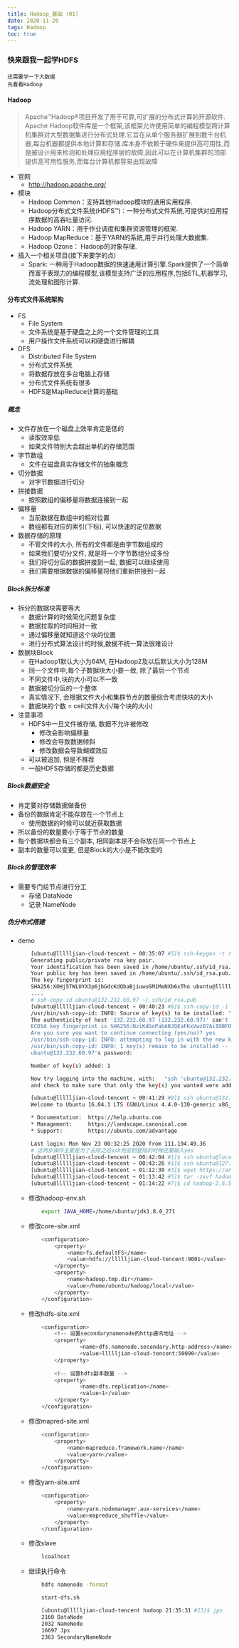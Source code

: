 ```yaml
---
title: Hadoop_基础 (01)
date: 2020-11-20
tags: Hadoop
toc: true
---
```


### 快来跟我一起学HDFS
    还需要学一下大数据
    先看看Hadoop

<!-- more -->

#### Hadoop
> Apache™Hadoop®项目开发了用于可靠,可扩展的分布式计算的开源软件.
Apache Hadoop软件库是一个框架,该框架允许使用简单的编程模型跨计算机集群对大型数据集进行分布式处理.它旨在从单个服务器扩展到数千台机器,每台机器都提供本地计算和存储.库本身不依赖于硬件来提供高可用性,而是被设计用来检测和处理应用程序层的故障,因此可以在计算机集群的顶部提供高可用性服务,而每台计算机都容易出现故障
- 官网
    * http://hadoop.apache.org/
- 模块
    * Hadoop Common：支持其他Hadoop模块的通用实用程序.
    * Hadoop分布式文件系统(HDFS™)：一种分布式文件系统,可提供对应用程序数据的高吞吐量访问.
    * Hadoop YARN：用于作业调度和集群资源管理的框架.
    * Hadoop MapReduce：基于YARN的系统,用于并行处理大数据集.
    * Hadoop Ozone： Hadoop的对象存储.
- 插入一个相关项目(接下来要学的点)
    * Spark: 一种用于Hadoop数据的快速通用计算引擎.Spark提供了一个简单而富于表现力的编程模型,该模型支持广泛的应用程序,包括ETL,机器学习,流处理和图形计算.

#### 分布式文件系统架构
- FS
    * File System
    * 文件系统是基于硬盘之上的一个文件管理的工具
    * 用户操作文件系统可以和硬盘进行解耦
- DFS
    * Distributed File System
    * 分布式文件系统
    * 将数据存放在多台电脑上存储
    * 分布式文件系统有很多
    * HDFS是MapReduce计算的基础

##### 概念
- 文件存放在一个磁盘上效率肯定是低的
    * 读取效率低
    * 如果文件特别大会超出单机的存储范围
- 字节数组
    * 文件在磁盘真实存储文件的抽象概念
- 切分数据
    * 对字节数据进行切分
- 拼接数据
    * 按照数组的偏移量将数据连接到一起
- 偏移量
    * 当前数据在数组中的相对位置
    * 数组都有对应的索引(下标), 可以快速的定位数据
- 数据存储的原理
    * 不管文件的大小, 所有的文件都是由字节数组成的
    * 如果我们要切分文件, 就是将一个字节数组分成多份
    * 我们将切分后的数据拼接到一起, 数据可以继续使用
    * 我们需要根据数据的偏移量将他们重新拼接到一起

##### Block拆分标准
- 拆分的数据块需要等大
    * 数据计算的时候简化问题复杂度
    * 数据拉取的时间相对一致
    * 通过偏移量就知道这个块的位置
    * 进行分布式算法设计的时候,数据不统一算法很难设计
- 数据块Block
    * 在Hadoop1默认大小为64M, 在Hadoop2及以后默认大小为128M
    * 同一个文件中,每个子数据块大小要一致, 除了最后一个节点
    * 不同文件中,块的大小可以不一致
    * 数据被切分后的一个整体
    * 真实情况下, 会根据文件大小和集群节点的数量综合考虑快块的大小
    * 数据块的个数 = ceil(文件大小/每个块的大小)
- 注意事项
    * HDFS中一旦文件被存储, 数据不允许被修改
        * 修改会影响偏移量
        * 修改会导致数据倾斜
        * 修改数据会导致蝴蝶效应
    * 可以被追加, 但是不推荐
    * 一般HDFS存储的都是历史数据

##### Block数据安全
- 肯定要对存储数据做备份
- 备份的数据肯定不能存放在一个节点上
    * 使用数据的时候可以就近获取数据
- 所以备份的数量要小于等于节点的数量
- 每个数据块都会有三个副本, 相同副本是不会存放在同一个节点上
- 副本的数量可以变更, 但是Block的大小是不能改变的

##### Block的管理效率
- 需要专门给节点进行分工
    * 存储 DataNode
    * 记录 NameNode

##### 伪分布式搭建
- demo
    ```bash
        [ubuntu@llllljian-cloud-tencent ~ 00:35:07 #5]$ ssh-keygen -t rsa -P '' -f ~/.ssh/id_rsa
        Generating public/private rsa key pair.
        Your identification has been saved in /home/ubuntu/.ssh/id_rsa.
        Your public key has been saved in /home/ubuntu/.ssh/id_rsa.pub.
        The key fingerprint is:
        SHA256:XOHj5TWLUYX3p6jbGdcKdQbaBjiuwuSM1MeNXb6xTho ubuntu@llllljian-cloud-tencent
        ....
        # ssh-copy-id ubuntu@132.232.60.97 ~/.ssh/id_rsa.pub
        [ubuntu@llllljian-cloud-tencent ~ 00:40:23 #8]$ ssh-copy-id -i ~/.ssh/id_rsa.pub ubuntu@132.232.60.97
        /usr/bin/ssh-copy-id: INFO: Source of key(s) to be installed: "/home/ubuntu/.ssh/id_rsa.pub"
        The authenticity of host '132.232.60.97 (132.232.60.97)' can't be established.
        ECDSA key fingerprint is SHA256:NziKdGoPabABJQEaFKxVwz07AiIOBFOnT9yccML1jfM.
        Are you sure you want to continue connecting (yes/no)? yes
        /usr/bin/ssh-copy-id: INFO: attempting to log in with the new key(s), to filter out any that are already installed
        /usr/bin/ssh-copy-id: INFO: 1 key(s) remain to be installed -- if you are prompted now it is to install the new keys
        ubuntu@132.232.60.97's password: 

        Number of key(s) added: 1

        Now try logging into the machine, with:   "ssh 'ubuntu@132.232.60.97'"
        and check to make sure that only the key(s) you wanted were added.

        [ubuntu@llllljian-cloud-tencent ~ 00:41:29 #9]$ ssh ubuntu@132.232.60.97
        Welcome to Ubuntu 16.04.1 LTS (GNU/Linux 4.4.0-130-generic x86_64)

        * Documentation:  https://help.ubuntu.com
        * Management:     https://landscape.canonical.com
        * Support:        https://ubuntu.com/advantage

        Last login: Mon Nov 23 00:32:25 2020 from 111.194.49.36
        # 这两步操作主要是为了去除之后ssh免密钥登陆的时候还要输入yes
        [ubuntu@llllljian-cloud-tencent ~ 00:42:04 #1]$ ssh ubuntu@localhost
        [ubuntu@llllljian-cloud-tencent ~ 00:43:26 #1]$ ssh ubuntu@127.0.0.1
        [ubuntu@llllljian-cloud-tencent ~ 01:12:30 #3]$ wget https://archive.apache.org/dist/hadoop/common/hadoop-2.6.5/hadoop-2.6.5.tar.gz
        [ubuntu@llllljian-cloud-tencent ~ 01:13:42 #5]$ tar -zxvf hadoop-2.6.5.tar.gz
        [ubuntu@llllljian-cloud-tencent ~ 01:14:22 #7]$ cd hadoop-2.6.5/etc/hadoop/
    ```
    * 修改hadoop-env.sh
        ```bash
            export JAVA_HOME=/home/ubuntu/jdk1.8.0_271
        ```
    * 修改core-site.xml
        ```bash
            <configuration>
                <property>
                    <name>fs.defaultFS</name>
                    <value>hdfs://llllljian-cloud-tencent:9001</value>
                </property>
                <property>
                    <name>hadoop.tmp.dir</name>
                    <value>/home/ubuntu/hadoop/local</value>
                </property>
            </configuration>
        ```
    * 修改hdfs-site.xml
        ```bash
            <configuration>
                <!-- 设置secondarynamenode的http通讯地址 -->
                <property>
                        <name>dfs.namenode.secondary.http-address</name>
                        <value>llllljian-cloud-tencent:50090</value>
                </property>
            
                <!-- 设置hdfs副本数量 -->
                <property>
                        <name>dfs.replication</name>
                        <value>1</value>
                </property>
            </configuration>
        ```
    * 修改mapred-site.xml
        ```bash
            <configuration>
                <property>
                    <name>mapreduce.framework.name</name>
                    <value>yarn</value>
                </property>
            </configuration>
        ```
    * 修改yarn-site.xml
        ```bash
            <configuration>
                <property>
                    <name>yarn.nodemanager.aux-services</name>
                    <value>mapreduce_shuffle</value>
                </property>
            </configuration>
        ```
    * 修改slave
        ```bash
            lcoalhost
        ```
    * 继续执行命令
        ```bash
            hdfs namenode -format

            start-dfs.sh

            [ubuntu@llllljian-cloud-tencent hadoop 21:35:31 #13]$ jps
            2160 DataNode
            2032 NameNode
            16697 Jps
            2363 SecondaryNameNode
        ```





